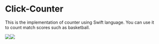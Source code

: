 # Click-Counter
This is the implementation of counter using Swift language. You can use it to count match scores such as basketball.

<img src="https://github.com/raditia/Click-Counter/blob/master/Screenshots/Screen%20Shot%202017-04-16%20at%2011.56.21.png" /><img src = "https://github.com/raditia/iOS-App-Click-Counter/blob/master/Screenshots/clickcounter.gif" />
